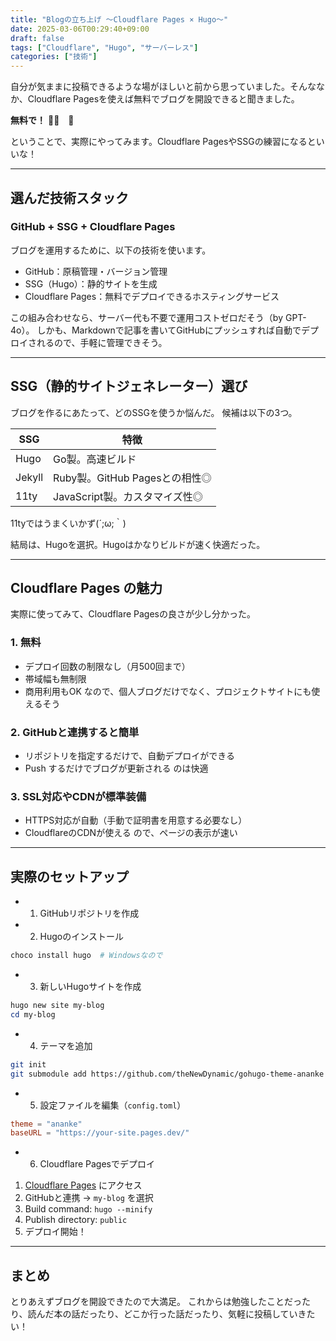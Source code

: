 ```yaml
---
title: "Blogの立ち上げ ～Cloudflare Pages × Hugo～"
date: 2025-03-06T00:29:40+09:00
draft: false
tags: ["Cloudflare", "Hugo", "サーバーレス"]
categories: ["技術"]
---
```



自分が気ままに投稿できるような場がほしいと前から思っていました。そんななか、Cloudflare Pagesを使えば無料でブログを開設できると聞きました。

**無料で！** 👀👀　🙌

ということで、実際にやってみます。Cloudflare PagesやSSGの練習になるといいな！

<!--more-->

---

## 選んだ技術スタック
### GitHub + SSG + Cloudflare Pages
ブログを運用するために、以下の技術を使います。
- GitHub：原稿管理・バージョン管理
- SSG（Hugo）：静的サイトを生成
- Cloudflare Pages：無料でデプロイできるホスティングサービス

この組み合わせなら、サーバー代も不要で運用コストゼロだそう（by GPT-4o）。
しかも、Markdownで記事を書いてGitHubにプッシュすれば自動でデプロイされるので、手軽に管理できそう。

---

## SSG（静的サイトジェネレーター）選び
ブログを作るにあたって、どのSSGを使うか悩んだ。
候補は以下の3つ。

| SSG | 特徴 |
|----|----|
| Hugo | Go製。高速ビルド |
| Jekyll | Ruby製。GitHub Pagesとの相性◎ |
| 11ty | JavaScript製。カスタマイズ性◎ |

11tyではうまくいかず(´;ω;｀)

結局は、Hugoを選択。Hugoはかなりビルドが速く快適だった。

---

## Cloudflare Pages の魅力

実際に使ってみて、Cloudflare Pagesの良さが少し分かった。

### 1. 無料
- デプロイ回数の制限なし（月500回まで）
- 帯域幅も無制限
- 商用利用もOK なので、個人ブログだけでなく、プロジェクトサイトにも使えるそう

### 2. GitHubと連携すると簡単
- リポジトリを指定するだけで、自動デプロイができる
- Push するだけでブログが更新される のは快適

### 3. SSL対応やCDNが標準装備
- HTTPS対応が自動（手動で証明書を用意する必要なし）
- CloudflareのCDNが使える ので、ページの表示が速い

---

## 実際のセットアップ
- 1. GitHubリポジトリを作成
- 2. Hugoのインストール
```powershell
choco install hugo  # Windowsなので
```

- 3. 新しいHugoサイトを作成
```powershell
hugo new site my-blog
cd my-blog
```

- 4. テーマを追加
```sh
git init
git submodule add https://github.com/theNewDynamic/gohugo-theme-ananke themes/ananke
```

- 5. 設定ファイルを編集（`config.toml`）
```toml
theme = "ananke"
baseURL = "https://your-site.pages.dev/"
```

- 6. Cloudflare Pagesでデプロイ
1. [Cloudflare Pages](https://pages.cloudflare.com/) にアクセス
2. GitHubと連携 → `my-blog` を選択
3. Build command: `hugo --minify`
4. Publish directory: `public`
5. デプロイ開始！

---

## まとめ
とりあえずブログを開設できたので大満足。
これからは勉強したことだったり、読んだ本の話だったり、どこか行った話だったり、気軽に投稿していきたい！
